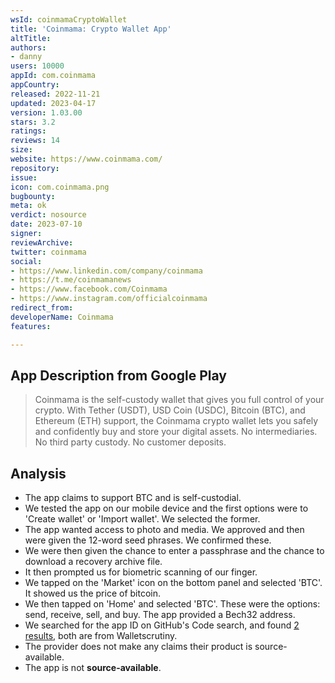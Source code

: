 ```yaml
---
wsId: coinmamaCryptoWallet
title: 'Coinmama: Crypto Wallet App'
altTitle: 
authors:
- danny
users: 10000
appId: com.coinmama
appCountry: 
released: 2022-11-21
updated: 2023-04-17
version: 1.03.00
stars: 3.2
ratings: 
reviews: 14
size: 
website: https://www.coinmama.com/
repository: 
issue: 
icon: com.coinmama.png
bugbounty: 
meta: ok
verdict: nosource
date: 2023-07-10
signer: 
reviewArchive: 
twitter: coinmama
social:
- https://www.linkedin.com/company/coinmama
- https://t.me/coinmamanews
- https://www.facebook.com/Coinmama
- https://www.instagram.com/officialcoinmama
redirect_from: 
developerName: Coinmama
features: 

---
```


## App Description from Google Play

> Coinmama is the self-custody wallet that gives you full control of your crypto. With Tether (USDT), USD Coin (USDC), Bitcoin (BTC), and Ethereum (ETH) support, the Coinmama crypto wallet lets you safely and confidently buy and store your digital assets. No intermediaries. No third party custody. No customer deposits.

## Analysis

- The app claims to support BTC and is self-custodial.
- We tested the app on our mobile device and the first options were to 'Create wallet' or 'Import wallet'. We selected the former. 
- The app wanted access to photo and media. We approved and then were given the 12-word seed phrases. We confirmed these.
- We were then given the chance to enter a passphrase and the chance to download a recovery archive file.
- It then prompted us for biometric scanning of our finger.
- We tapped on the 'Market' icon on the bottom panel and selected 'BTC'. It showed us the price of bitcoin.
- We then tapped on 'Home' and selected 'BTC'. These were the options: send, receive, sell, and buy. The app provided a Bech32 address.
- We searched for the app ID on GitHub's Code search, and found [2 results](https://www.instagram.com/officialcoinmama/), both are from Walletscrutiny.
- The provider does not make any claims their product is source-available.
- The app is not **source-available**.
